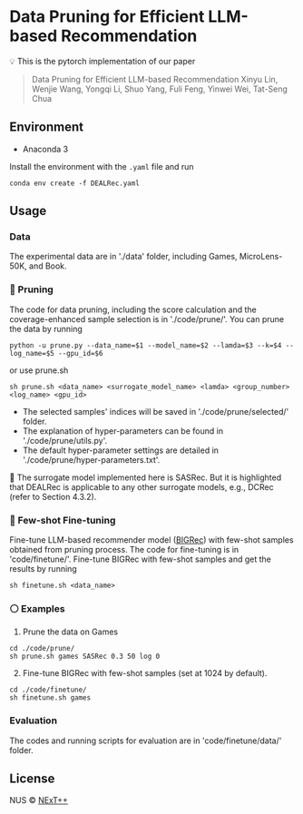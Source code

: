 # Data Pruning for Efficient LLM-based Recommendation
:bulb: This is the pytorch implementation of our paper 
> Data Pruning for Efficient LLM-based Recommendation
> Xinyu Lin, Wenjie Wang, Yongqi Li, Shuo Yang, Fuli Feng, Yinwei Wei, Tat-Seng Chua

## Environment
- Anaconda 3 

Install the environment with the ``.yaml`` file and run
```
conda env create -f DEALRec.yaml
```

## Usage

### Data
The experimental data are in './data' folder, including Games, MicroLens-50K, and Book. 

### :red_circle: Pruning
The code for data pruning, including the score calculation and the coverage-enhanced sample selection is in './code/prune/'.
You can prune the data by running
```
python -u prune.py --data_name=$1 --model_name=$2 --lamda=$3 --k=$4 --log_name=$5 --gpu_id=$6
``` 
or use prune.sh
```
sh prune.sh <data_name> <surrogate_model_name> <lamda> <group_number> <log_name> <gpu_id>
```
- The selected samples' indices will be saved in './code/prune/selected/' folder.
- The explanation of hyper-parameters can be found in './code/prune/utils.py'. 
- The default hyper-parameter settings are detailed in './code/prune/hyper-parameters.txt'.

:star2: The surrogate model implemented here is SASRec. But it is highlighted that DEALRec is applicable to any other surrogate models, e.g., DCRec (refer to Section 4.3.2).

### :large_blue_circle: Few-shot Fine-tuning
Fine-tune LLM-based recommender model ([BIGRec](https://github.com/SAI990323/Grounding4Rec)) with few-shot samples obtained from pruning process.
The code for fine-tuning is in 'code/finetune/'. 
Fine-tune BIGRec with few-shot samples and get the results by running
```
sh finetune.sh <data_name> 
```

### :white_circle: Examples
1. Prune the data on Games
```
cd ./code/prune/
sh prune.sh games SASRec 0.3 50 log 0
```
2. Fine-tune BIGRec with few-shot samples (set at 1024 by default).
```
cd ./code/finetune/
sh finetune.sh games
```

### Evaluation
The codes and running scripts for evaluation are in 'code/finetune/data/' folder. 

## License

NUS © [NExT++](https://www.nextcenter.org/)